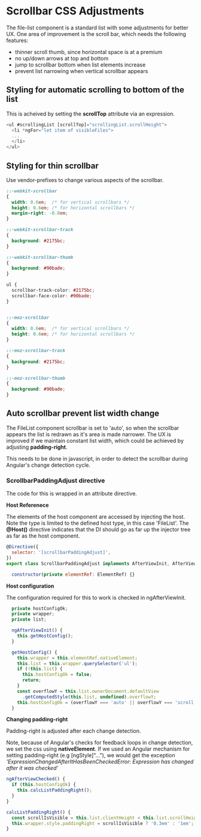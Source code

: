 
# Scrollbar CSS Adjustments

The file-list component is a standard list with some adjustments for better UX. One area of improvement is the scroll bar, which needs the following features:
- thinner scroll thumb, since horizontal space is at a premium
- no up/down arrows at top and bottom
- jump to scrollbar bottom when list elements increase 
- prevent list narrowing when vertical scrollbar appears

## Styling for automatic scrolling to bottom of the list

This is acheived by setting the **scrollTop** attribute via an expression.

```javascript
<ul #scrollingList [scrollTop]="scrollingList.scrollHeight">
  <li *ngFor="let item of visibleFiles">
  ...
  </li>
</ul>
```

## Styling for thin scrollbar

Use vendor-prefixes to change various aspects of the scrollbar. 

```css
::-webkit-scrollbar
{
  width: 0.6em;  /* for vertical scrollbars */
  height: 0.6em; /* for horizontal scrollbars */
  margin-right: -0.8em;
}

::-webkit-scrollbar-track
{
  background: #2175bc;
}

::-webkit-scrollbar-thumb
{
  background: #90bade;
}

ul {
  scrollbar-track-color: #2175bc;
  scrollbar-face-color: #90bade;
}


::-moz-scrollbar
{
  width: 0.6em;  /* for vertical scrollbars */
  height: 0.6em; /* for horizontal scrollbars */
}

::-moz-scrollbar-track
{
  background: #2175bc;
}

::-moz-scrollbar-thumb
{
  background: #90bade;
}

```

## Auto scrollbar prevent list width change

The FileList component scrollbar is set to 'auto', so when the scrollbar appears the list is redrawn as it's area is made narrower. The UX is improved if we maintain constant list width, which could be achieved by adjusting **padding-right**.  

This needs to be done in javascript, in order to detect the scrollbar during Angular's change detection cycle.

### ScrollbarPaddingAdjust directive

The code for this is wrapped in an attribute directive.

**Host Referenece**

The elements of the host component are accessed by injecting the host. Note the type is limited to the defined host type, in this case 'FileList'.
The **@Host()** directive indicates that the DI should go as far up the injector tree as far as the host component. 

```javascript
@Directive({ 
  selector: '[scrollbarPaddingAdjust]',
})
export class ScrollbarPaddingAdjust implements AfterViewInit, AfterViewChecked {

  constructor(private elementRef: ElementRef) {}
```

**Host configuration**

The configuration required for this to work is checked in ngAfterViewInit.

```javascript
  private hostConfigOk;
  private wrapper;
  private list;

  ngAfterViewInit() {
    this.getHostConfig();
  }

  getHostConfig() {
    this.wrapper = this.elementRef.nativeElement;
    this.list = this.wrapper.querySelector('ul');
    if (!this.list) {
      this.hostConfigOk = false;
      return;
    }
    const overflowY = this.list.ownerDocument.defaultView
      .getComputedStyle(this.list, undefined).overflowY;
    this.hostConfigOk = (overflowY === 'auto' || overflowY === 'scroll') && this.wrapper && this.list;
  }
```

**Changing padding-right**

Padding-right is adjusted after each change detection.  

Note, because of Angular's checks for feedback loops in change detection, we set the css using **nativeElement**. If we used an Angular mechanism for setting padding-right (e.g [ngStyle]"..."), we would get the exception _'ExpressionChangedAfterItHasBeenCheckedError: Expression has changed after it was checked'_ 

```javascript
ngAfterViewChecked() {
  if (this.hostConfigOk) {
    this.calcListPaddingRight();
  }
}

calcListPaddingRight() {
  const scrollIsVisible = this.list.clientHeight < this.list.scrollHeight;
  this.wrapper.style.paddingRight = scrollIsVisible ? '0.3em' : '1em';
}
```
